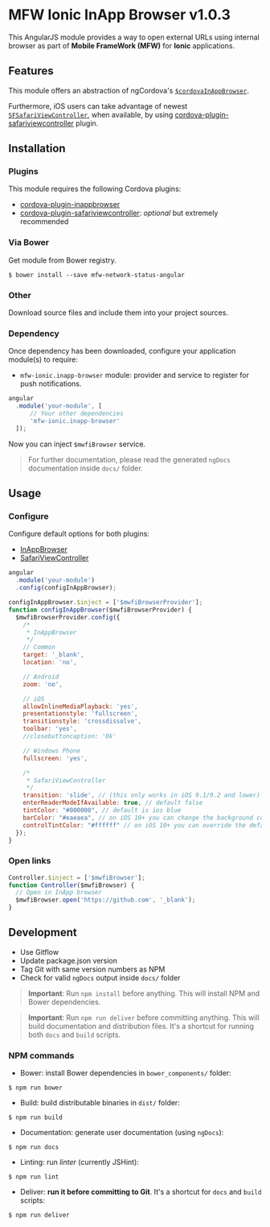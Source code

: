 # MFW Ionic InApp Browser v1.0.3

This AngularJS module provides a way to open external URLs using internal browser as part of **Mobile FrameWork (MFW)** for **Ionic** applications.



## Features


This module offers an abstraction of ngCordova's [`$cordovaInAppBrowser`](http://ngcordova.com/docs/plugins/inAppBrowser/).

Furthermore, iOS users can take advantage of newest [`SFSafariViewController`](https://developer.apple.com/reference/safariservices/sfsafariviewcontroller),
when available, by using [cordova-plugin-safariviewcontroller](https://github.com/EddyVerbruggen/cordova-plugin-safariviewcontroller) plugin.



## Installation

### Plugins

This module requires the following Cordova plugins:

* [cordova-plugin-inappbrowser](https://github.com/apache/cordova-plugin-inappbrowser)
* [cordova-plugin-safariviewcontroller](https://github.com/EddyVerbruggen/cordova-plugin-safariviewcontroller): _optional_ but extremely recommended


### Via Bower

Get module from Bower registry.

```shell
$ bower install --save mfw-network-status-angular
```


### Other

Download source files and include them into your project sources.



### Dependency

Once dependency has been downloaded, configure your application module(s) to require:

* `mfw-ionic.inapp-browser` module: provider and service to register for push notifications.

```js
angular
  .module('your-module', [
      // Your other dependencies
      'mfw-ionic.inapp-browser'
  ]);
```

Now you can inject `$mwfiBrowser` service.


> For further documentation, please read the generated `ngDocs` documentation inside `docs/` folder.


## Usage

### Configure

Configure default options for both plugins:

* [InAppBrowser](https://github.com/apache/cordova-plugin-inappbrowser#cordovainappbrowseropen)
* [SafariViewController](https://github.com/EddyVerbruggen/cordova-plugin-safariviewcontroller/wiki#options)

```js
angular
  .module('your-module')
  .config(configInAppBrowser);

configInAppBrowser.$inject = ['$mwfiBrowserProvider'];
function configInAppBrowser($mwfiBrowserProvider) {
  $mwfiBrowserProvider.config({
    /*
     * InAppBrowser
     */
    // Common
    target: '_blank',
    location: 'no',

    // Android
    zoom: 'no',

    // iOS
    allowInlineMediaPlayback: 'yes',
    presentationstyle: 'fullscreen',
    transitionstyle: 'crossdissolve',
    toolbar: 'yes',
    //closebuttoncaption: 'Ok'

    // Windows Phone
    fullscreen: 'yes',

    /*
     * SafariViewController
     */
    transition: 'slide', // (this only works in iOS 9.1/9.2 and lower) unless animated is false you can choose from: curl, flip, fade, slide (default)
    enterReaderModeIfAvailable: true, // default false
    tintColor: "#000000", // default is ios blue
    barColor: "#eaeaea", // on iOS 10+ you can change the background color as well
    controlTintColor: "#ffffff" // on iOS 10+ you can override the default tintColor
  });
}
```


### Open links

```js
Controller.$inject = ['$mwfiBrowser'];
function Controller($mwfiBrowser) {
  // Open in InApp browser
  $mwfiBrowser.open('https://github.com', '_blank');
}
```


## Development

* Use Gitflow
* Update package.json version
* Tag Git with same version numbers as NPM
* Check for valid `ngDocs` output inside `docs/` folder

> **Important**: Run `npm install` before anything. This will install NPM and Bower dependencies.

> **Important**: Run `npm run deliver` before committing anything. This will build documentation and distribution files.
> It's a shortcut for running both `docs` and `build` scripts.


### NPM commands

* Bower: install Bower dependencies in `bower_components/` folder:

```shell
$ npm run bower
```

* Build: build distributable binaries in `dist/` folder:

```shell
$ npm run build
```

* Documentation: generate user documentation (using `ngDocs`):

```shell
$ npm run docs
```

* Linting: run *linter* (currently JSHint):

```shell
$ npm run lint
```

* Deliver: **run it before committing to Git**. It's a shortcut for `docs` and `build` scripts:

```shell
$ npm run deliver
```
